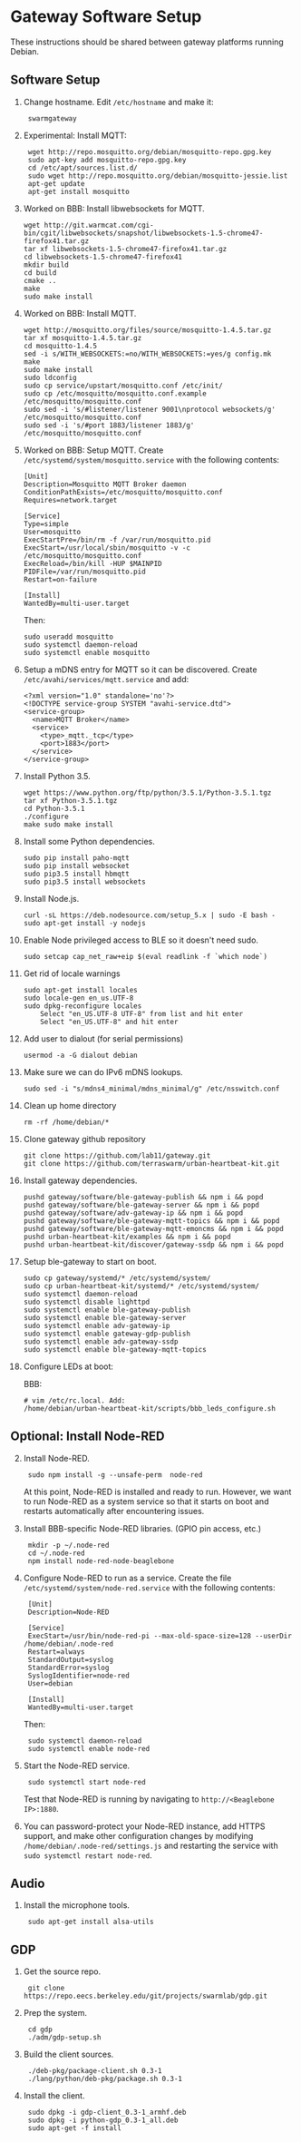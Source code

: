Gateway Software Setup
======================

These instructions should be shared between gateway platforms running Debian.


Software Setup
--------------


1. Change hostname. Edit `/etc/hostname` and make it:

        swarmgateway

1. Experimental: Install MQTT:

        wget http://repo.mosquitto.org/debian/mosquitto-repo.gpg.key
        sudo apt-key add mosquitto-repo.gpg.key
        cd /etc/apt/sources.list.d/
        sudo wget http://repo.mosquitto.org/debian/mosquitto-jessie.list
        apt-get update
        apt-get install mosquitto

11. Worked on BBB: Install libwebsockets for MQTT.

        wget http://git.warmcat.com/cgi-bin/cgit/libwebsockets/snapshot/libwebsockets-1.5-chrome47-firefox41.tar.gz
        tar xf libwebsockets-1.5-chrome47-firefox41.tar.gz
        cd libwebsockets-1.5-chrome47-firefox41
        mkdir build
        cd build
        cmake ..
        make
        sudo make install

12. Worked on BBB: Install MQTT.

        wget http://mosquitto.org/files/source/mosquitto-1.4.5.tar.gz
        tar xf mosquitto-1.4.5.tar.gz
        cd mosquitto-1.4.5
        sed -i s/WITH_WEBSOCKETS:=no/WITH_WEBSOCKETS:=yes/g config.mk
        make
        sudo make install
        sudo ldconfig
        sudo cp service/upstart/mosquitto.conf /etc/init/
        sudo cp /etc/mosquitto/mosquitto.conf.example /etc/mosquitto/mosquitto.conf
        sudo sed -i 's/#listener/listener 9001\nprotocol websockets/g' /etc/mosquitto/mosquitto.conf
        sudo sed -i 's/#port 1883/listener 1883/g' /etc/mosquitto/mosquitto.conf

12. Worked on BBB: Setup MQTT. Create `/etc/systemd/system/mosquitto.service` with the following contents:

        [Unit]
        Description=Mosquitto MQTT Broker daemon
        ConditionPathExists=/etc/mosquitto/mosquitto.conf
        Requires=network.target

        [Service]
        Type=simple
        User=mosquitto
        ExecStartPre=/bin/rm -f /var/run/mosquitto.pid
        ExecStart=/usr/local/sbin/mosquitto -v -c /etc/mosquitto/mosquitto.conf
        ExecReload=/bin/kill -HUP $MAINPID
        PIDFile=/var/run/mosquitto.pid
        Restart=on-failure

        [Install]
        WantedBy=multi-user.target

    Then:

        sudo useradd mosquitto
        sudo systemctl daemon-reload
        sudo systemctl enable mosquitto

13. Setup a mDNS entry for MQTT so it can be discovered. Create
`/etc/avahi/services/mqtt.service` and add:

        <?xml version="1.0" standalone='no'?>
        <!DOCTYPE service-group SYSTEM "avahi-service.dtd">
        <service-group>
          <name>MQTT Broker</name>
          <service>
            <type>_mqtt._tcp</type>
            <port>1883</port>
          </service>
        </service-group>

13. Install Python 3.5.

        wget https://www.python.org/ftp/python/3.5.1/Python-3.5.1.tgz
        tar xf Python-3.5.1.tgz
        cd Python-3.5.1
        ./configure
        make sudo make install

14. Install some Python dependencies.

        sudo pip install paho-mqtt
        sudo pip install websocket
        sudo pip3.5 install hbmqtt
        sudo pip3.5 install websockets

13. Install Node.js.

        curl -sL https://deb.nodesource.com/setup_5.x | sudo -E bash -
        sudo apt-get install -y nodejs

14. Enable Node privileged access to BLE so it doesn't need sudo.

        sudo setcap cap_net_raw+eip $(eval readlink -f `which node`)

17. Get rid of locale warnings

        sudo apt-get install locales
        sudo locale-gen en_us.UTF-8
        sudo dpkg-reconfigure locales
            Select "en_US.UTF-8 UTF-8" from list and hit enter
            Select "en_US.UTF-8" and hit enter

18. Add user to dialout (for serial permissions)

        usermod -a -G dialout debian

18. Make sure we can do IPv6 mDNS lookups.

        sudo sed -i "s/mdns4_minimal/mdns_minimal/g" /etc/nsswitch.conf

19. Clean up home directory

        rm -rf /home/debian/*

20. Clone gateway github repository

        git clone https://github.com/lab11/gateway.git
        git clone https://github.com/terraswarm/urban-heartbeat-kit.git

21. Install gateway dependencies.

        pushd gateway/software/ble-gateway-publish && npm i && popd
        pushd gateway/software/ble-gateway-server && npm i && popd
        pushd gateway/software/adv-gateway-ip && npm i && popd
        pushd gateway/software/ble-gateway-mqtt-topics && npm i && popd
        pushd gateway/software/ble-gateway-mqtt-emoncms && npm i && popd
        pushd urban-heartbeat-kit/examples && npm i && popd
        pushd urban-heartbeat-kit/discover/gateway-ssdp && npm i && popd

22. Setup ble-gateway to start on boot.

        sudo cp gateway/systemd/* /etc/systemd/system/
        sudo cp urban-heartbeat-kit/systemd/* /etc/systemd/system/
        sudo systemctl daemon-reload
        sudo systemctl disable lighttpd
        sudo systemctl enable ble-gateway-publish
        sudo systemctl enable ble-gateway-server
        sudo systemctl enable adv-gateway-ip
        sudo systemctl enable gateway-gdp-publish
        sudo systemctl enable adv-gateway-ssdp
        sudo systemctl enable ble-gateway-mqtt-topics

23. Configure LEDs at boot:

    BBB:

        # vim /etc/rc.local. Add:
        /home/debian/urban-heartbeat-kit/scripts/bbb_leds_configure.sh



Optional: Install Node-RED
--------------------------

2. Install Node-RED.

        sudo npm install -g --unsafe-perm  node-red

    At this point, Node-RED is installed and ready to run. However,
    we want to run Node-RED as a system service so that it starts
    on boot and restarts automatically after encountering issues.

5. Install BBB-specific Node-RED libraries. (GPIO pin access, etc.)

        mkdir -p ~/.node-red
        cd ~/.node-red
        npm install node-red-node-beaglebone

7. Configure Node-RED to run as a service. Create the file
`/etc/systemd/system/node-red.service` with the following contents:

        [Unit]
        Description=Node-RED

        [Service]
        ExecStart=/usr/bin/node-red-pi --max-old-space-size=128 --userDir /home/debian/.node-red
        Restart=always
        StandardOutput=syslog
        StandardError=syslog
        SyslogIdentifier=node-red
        User=debian

        [Install]
        WantedBy=multi-user.target

    Then:

        sudo systemctl daemon-reload
        sudo systemctl enable node-red

6. Start the Node-RED service.

        sudo systemctl start node-red

    Test that Node-RED is running by navigating to `http://<Beaglebone IP>:1880`.

9. You can password-protect your Node-RED instance, add HTTPS support,
and make other configuration changes by modifying
`/home/debian/.node-red/settings.js` and restarting the service with
`sudo systemctl restart node-red`.


Audio
-----

1. Install the microphone tools.

        sudo apt-get install alsa-utils


GDP
---

1. Get the source repo.

        git clone https://repo.eecs.berkeley.edu/git/projects/swarmlab/gdp.git

2. Prep the system.

        cd gdp
        ./adm/gdp-setup.sh

3. Build the client sources.

        ./deb-pkg/package-client.sh 0.3-1
        ./lang/python/deb-pkg/package.sh 0.3-1

4. Install the client.

        sudo dpkg -i gdp-client_0.3-1_armhf.deb
        sudo dpkg -i python-gdp_0.3-1_all.deb
        sudo apt-get -f install




